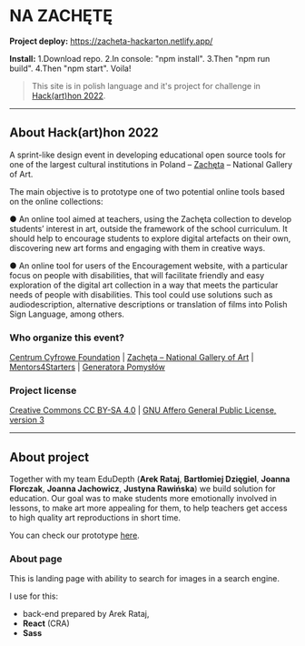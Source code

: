 # NA ZACHĘTĘ

**Project deploy:** https://zacheta-hackarton.netlify.app/

**Install:** 1.Download repo. 2.In console: "npm install". 3.Then "npm run build". 4.Then "npm start". Voila!

>This site is in polish language and it's project for challenge in [Hack(art)hon 2022](https://hackarthon.pl/). 

-----------------------------------------------------------------

## About Hack(art)hon 2022

A sprint-like design event in developing educational open source tools for one of the largest cultural institutions in Poland – [Zachęta](https://zacheta.art.pl/en/?setlang=1) – National Gallery of Art.

The main objective is to prototype one of two potential online tools based on the online collections:

● An online tool aimed at teachers, using the Zachęta collection to develop students’ interest in art, outside the framework of the school curriculum. It should help to encourage students to explore digital artefacts on their own, discovering new art forms and engaging with them in creative ways.

● An online tool for users of the Encouragement website, with a particular focus on people with disabilities, that will facilitate friendly and easy exploration of the digital art collection in a way that meets the particular needs of people with disabilities. This tool could use solutions such as audiodescription, alternative descriptions or translation of films into Polish Sign Language, among others.

### Who organize this event?
[Centrum Cyfrowe Foundation](https://centrumcyfrowe.pl/en/homepage/) | [Zachęta – National Gallery of Art](https://zacheta.art.pl/en/?setlang=1) | [Mentors4Starters](https://mentors4starters.pl/) | [Generatora Pomysłów](https://generatorpomyslow.pl/)

### Project license
[Creative Commons CC BY-SA 4.0](https://creativecommons.org/licenses/by-sa/4.0/) | [GNU Affero General Public License, version 3](https://www.gnu.org/licenses/agpl-3.0.en.html)

-----------------------------------------------------------------

## About project

Together with my team EduDepth (**Arek Rataj**, **Bartłomiej Dzięgiel**, **Joanna Florczak**, **Joanna Jachowicz**, **Justyna Rawińska**) we build solution for education. Our goal was to make students more emotionally involved in lessons, to make art more appealing for them, to help teachers get access to high quality art reproductions in short time. 

You can check our prototype [here](https://drive.google.com/file/d/1INO2CvB2Oz1WppX7-TFq4Mt_iyq3oys4/view?usp=sharing).

### About page

This is landing page with ability to search for images in a search engine. 

I use for this:
- back-end prepared by Arek Rataj,
- **React** (CRA)
- **Sass**